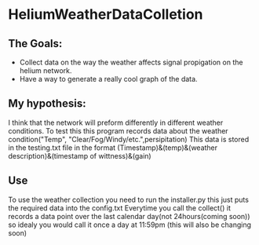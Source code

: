 # HeliumWeatherDataColletion

## The Goals:
-  Collect data on the way the weather affects signal propigation on the helium network.
-  Have a way to generate a really cool graph of the data.

## My hypothesis:
I think that the network will preform differently in different weather conditions. To test this this program records data about the weather condition("Temp", "Clear/Fog/Windy/etc.",persipitation)
This data is stored in the testing.txt file in the format
(Timestamp)&(temp)&(weather description)&(timestamp of wittness)&(gain)

## Use
To use the weather collection you need to run the installer.py this just puts the required data into the config.txt
Everytime you call the collect() it records a data point over the last calendar day(not 24hours(coming soon)) so idealy you would call it once a day at 11:59pm (this will also be changing soon)




 
